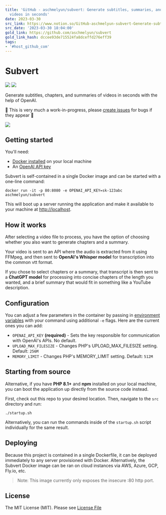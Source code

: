 ```yaml
---
title: 'GitHub - aschmelyun/subvert: Generate subtitles, summaries, and chapters from
  videos in seconds'
date: 2023-03-30
src_link: https://www.notion.so/GitHub-aschmelyun-subvert-Generate-subtitles-summaries-and-chapters-from-videos-in-seconds-932da5cdb86b4c0d8ba6a1d48726a466
src_date: '2023-03-30 18:04:00'
gold_link: https://github.com/aschmelyun/subvert
gold_link_hash: dccee93de715524fa8dceffd276eff39
tags:
- '#host_github_com'
---
```


Subvert
=======


[![](https://camo.githubusercontent.com/3d463223608fa24db19a98ec20a16684a72760e11e220959a1ff490361998366/68747470733a2f2f696d672e736869656c64732e696f2f646f636b65722f762f617363686d656c79756e2f737562766572743f7374796c653d666c61742d737175617265)](https://camo.githubusercontent.com/3d463223608fa24db19a98ec20a16684a72760e11e220959a1ff490361998366/68747470733a2f2f696d672e736869656c64732e696f2f646f636b65722f762f617363686d656c79756e2f737562766572743f7374796c653d666c61742d737175617265)
[![](https://camo.githubusercontent.com/8d9a834a3053e8aa5f2813b4ce264e8e39d241787aed5e422ca6ffc386238402/68747470733a2f2f696d672e736869656c64732e696f2f646f636b65722f70756c6c732f617363686d656c79756e2f737562766572743f6c6162656c3d70756c6c73267374796c653d666c61742d737175617265)](https://camo.githubusercontent.com/8d9a834a3053e8aa5f2813b4ce264e8e39d241787aed5e422ca6ffc386238402/68747470733a2f2f696d672e736869656c64732e696f2f646f636b65722f70756c6c732f617363686d656c79756e2f737562766572743f6c6162656c3d70756c6c73267374796c653d666c61742d737175617265)


Generate subtitles, chapters, and summaries of videos in seconds with the help of OpenAI.


🚧 This is very much a work-in-progress, please [create issues](https://github.com/aschmelyun/subvert/issues/new) for bugs if they appear 🚧


[![](/aschmelyun/subvert/raw/main/media/subvert-demo.gif)](/aschmelyun/subvert/blob/main/media/subvert-demo.gif)


Getting started
---------------


You'll need:


* [Docker installed](https://docs.docker.com/get-docker/) on your local machine
* An [OpenAI API key](https://platform.openai.com/account/api-keys)


Subvert is self-contained in a single Docker image and can be started with a one-line command:



```
docker run -it -p 80:8080 -e OPENAI_API_KEY=sk-123abc aschmelyun/subvert

```

This will boot up a server running the application and make it available to your machine at [http://localhost](http://localhost).


How it works
------------


After selecting a video file to process, you have the option of choosing whether you also want to generate chapters and a summary.


Your video is sent to an API where the audio is extracted from it using FFMpeg, and then sent to **OpenAI's Whisper model** for transcription into the common vtt format.


If you chose to select chapters or a summary, that transcript is then sent to a **ChatGPT model** for processing into concise chapters of the length you wanted, and a brief summary that would fit in something like a YouTube description.


Configuration
-------------


You can adjust a few parameters in the container by passing in [environment variables](https://docs.docker.com/engine/reference/commandline/run/#env) with your command using additional `-e` flags. Here are the current ones you can add:


* `OPENAI_API_KEY` **(required)** - Sets the key responsible for communication with OpenAI's APIs. No default.
* `UPLOAD_MAX_FILESIZE` - Changes PHP's UPLOAD\_MAX\_FILESIZE setting. Default: `256M`
* `MEMORY_LIMIT` - Changes PHP's MEMORY\_LIMIT setting. Default: `512M`


Starting from source
--------------------


Alternative, if you have **PHP 8.1+** and **npm** installed on your local machine, you can boot the application up directly from the source code instead.


First, check out this repo to your desired location. Then, navigate to the `src` directory and run:



```
./startup.sh

```

Alternatively, you can run the commands inside of the `startup.sh` script individually for the same result.


Deploying
---------


Because this project is contained in a single Dockerfile, it can be deployed immediately to any server provisioned with Docker. Alternatively, the Subvert Docker image can be ran on cloud instances via AWS, Azure, GCP, Fly.io, etc.



> Note: This image currently only exposes the insecure :80 http port.


License
-------


The MIT License (MIT). Please see [License File](/aschmelyun/subvert/blob/main/LICENSE.md)